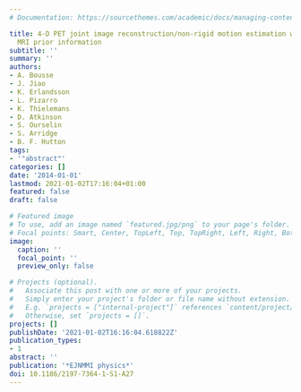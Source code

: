 ```yaml
---
# Documentation: https://sourcethemes.com/academic/docs/managing-content/

title: 4-D PET joint image reconstruction/non-rigid motion estimation with limited
  MRI prior information
subtitle: ''
summary: ''
authors:
- A. Bousse
- J. Jiao
- K. Erlandsson
- L. Pizarro
- K. Thielemans
- D. Atkinson
- S. Ourselin
- S. Arridge
- B. F. Hutton
tags:
- '"abstract"'
categories: []
date: '2014-01-01'
lastmod: 2021-01-02T17:16:04+01:00
featured: false
draft: false

# Featured image
# To use, add an image named `featured.jpg/png` to your page's folder.
# Focal points: Smart, Center, TopLeft, Top, TopRight, Left, Right, BottomLeft, Bottom, BottomRight.
image:
  caption: ''
  focal_point: ''
  preview_only: false

# Projects (optional).
#   Associate this post with one or more of your projects.
#   Simply enter your project's folder or file name without extension.
#   E.g. `projects = ["internal-project"]` references `content/project/deep-learning/index.md`.
#   Otherwise, set `projects = []`.
projects: []
publishDate: '2021-01-02T16:16:04.618822Z'
publication_types:
- 1
abstract: ''
publication: '*EJNMMI physics*'
doi: 10.1186/2197-7364-1-S1-A27
---
```

